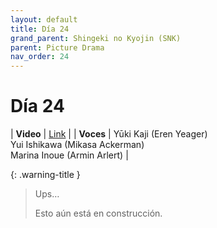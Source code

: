 ```yaml
---
layout: default
title: Día 24
grand_parent: Shingeki no Kyojin (SNK)
parent: Picture Drama
nav_order: 24
---
```


# Día 24

| **Video** | [Link](https://www.youtube.com/watch?v=4hhogy7Ys3c) |
| **Voces** | <span class="d-inline-block text-red-300">Yūki Kaji (Eren Yeager)</span> <br> <span class="d-inline-block text-purple-300">Yui Ishikawa (Mikasa Ackerman)</span> <br> <span class="d-inline-block text-lime">Marina Inoue (Armin Arlert)</span> |

{: .warning-title }
> Ups…
>
> Esto aún está en construcción.